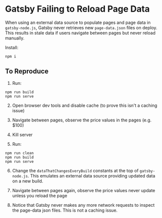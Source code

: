 # Gatsby Failing to Reload Page Data

When using an external data source to populate pages and page data in `gatsby-node.js`, Gatsby never retrieves new `page-data.json` files on deploy. This results in stale data if users navigate between pages but never reload manually.

Install:

```
npm i
```

## To Reproduce

1. Run:

```
npm run build
npm run serve
```

2. Open browser dev tools and disable cache (to prove this isn't a caching issue)

3. Navigate between pages, observe the price values in the pages (e.g. $100)

4. Kill server

5. Run:

```
npm run clean
npm run build
npm run serve
```

6. Change the `dataThatChangesEveryBuild` constants at the top of `gatsby-node.js`.
   This emulates an external data source providing updated data on a new build.

7. Navigate between pages again, observe the price values never update unless you reload the page

8. Notice that Gatsby never makes any more network requests to inspect the page-data json files. This is not a caching issue.
